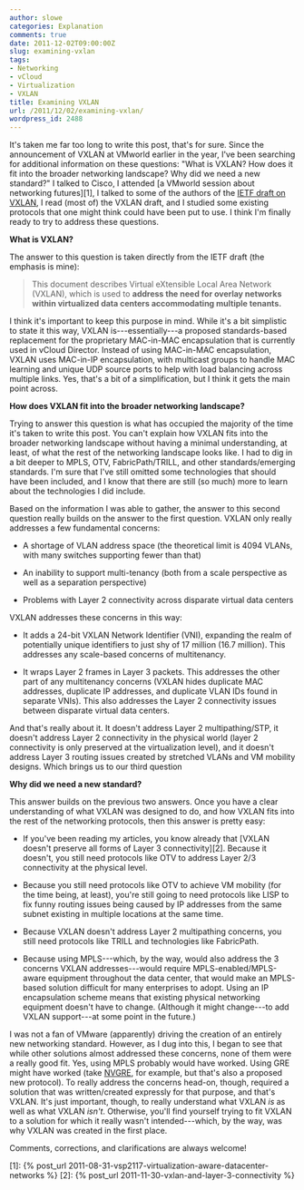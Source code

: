 ```yaml
---
author: slowe
categories: Explanation
comments: true
date: 2011-12-02T09:00:00Z
slug: examining-vxlan
tags:
- Networking
- vCloud
- Virtualization
- VXLAN
title: Examining VXLAN
url: /2011/12/02/examining-vxlan/
wordpress_id: 2488
---
```


It's taken me far too long to write this post, that's for sure. Since the announcement of VXLAN at VMworld earlier in the year, I've been searching for additional information on these questions: "What is VXLAN? How does it fit into the broader networking landscape? Why did we need a new standard?" I talked to Cisco, I attended [a VMworld session about networking futures][1], I talked to some of the authors of the [IETF draft on VXLAN](http://tools.ietf.org/html/draft-mahalingam-dutt-dcops-vxlan-00), I read (most of) the VXLAN draft, and I studied some existing protocols that one might think could have been put to use. I think I'm finally ready to try to address these questions.

**What is VXLAN?**

The answer to this question is taken directly from the IETF draft (the emphasis is mine):

>This document describes Virtual eXtensible Local Area Network (VXLAN), which is used to **address the need for overlay networks within virtualized data centers accommodating multiple tenants.**

I think it's important to keep this purpose in mind. While it's a bit simplistic to state it this way, VXLAN is---essentially---a proposed standards-based replacement for the proprietary MAC-in-MAC encapsulation that is currently used in vCloud Director. Instead of using MAC-in-MAC encapsulation, VXLAN uses MAC-in-IP encapsulation, with multicast groups to handle MAC learning and unique UDP source ports to help with load balancing across multiple links. Yes, that's a bit of a simplification, but I think it gets the main point across.

**How does VXLAN fit into the broader networking landscape?**

Trying to answer this question is what has occupied the majority of the time it's taken to write this post. You can't explain how VXLAN fits into the broader networking landscape without having a minimal understanding, at least, of what the rest of the networking landscape looks like. I had to dig in a bit deeper to MPLS, OTV, FabricPath/TRILL, and other standards/emerging standards. I'm sure that I've still omitted some technologies that should have been included, and I know that there are still (so much) more to learn about the technologies I did include.

Based on the information I was able to gather, the answer to this second question really builds on the answer to the first question. VXLAN only really addresses a few fundamental concerns:

* A shortage of VLAN address space (the theoretical limit is 4094 VLANs, with many switches supporting fewer than that)

* An inability to support multi-tenancy (both from a scale perspective as well as a separation perspective)

* Problems with Layer 2 connectivity across disparate virtual data centers

VXLAN addresses these concerns in this way:

* It adds a 24-bit VXLAN Network Identifier (VNI), expanding the realm of potentially unique identifiers to just shy of 17 million (16.7 million). This addresses any scale-based concerns of multitenancy.

* It wraps Layer 2 frames in Layer 3 packets. This addresses the other part of any multitenancy concerns (VXLAN hides duplicate MAC addresses, duplicate IP addresses, and duplicate VLAN IDs found in separate VNIs). This also addresses the Layer 2 connectivity issues between disparate virtual data centers.

And that's really about it. It doesn't address Layer 2 multipathing/STP, it doesn't address Layer 2 connectivity in the physical world (layer 2 connectivity is only preserved at the virtualization level), and it doesn't address Layer 3 routing issues created by stretched VLANs and VM mobility designs. Which brings us to our third question

**Why did we need a new standard?**

This answer builds on the previous two answers. Once you have a clear understanding of what VXLAN was designed to do, and how VXLAN fits into the rest of the networking protocols, then this answer is pretty easy:

* If you've been reading my articles, you know already that [VXLAN doesn't preserve all forms of Layer 3 connectivity][2]. Because it doesn't, you still need protocols like OTV to address Layer 2/3 connectivity at the physical level.

* Because you still need protocols like OTV to achieve VM mobility (for the time being, at least), you're still going to need protocols like LISP to fix funny routing issues being caused by IP addresses from the same subnet existing in multiple locations at the same time.

* Because VXLAN doesn't address Layer 2 multipathing concerns, you still need protocols like TRILL and technologies like FabricPath.

* Because using MPLS---which, by the way, would also address the 3 concerns VXLAN addresses---would require MPLS-enabled/MPLS-aware equipment throughout the data center, that would make an MPLS-based solution difficult for many enterprises to adopt. Using an IP encapsulation scheme means that existing physical networking equipment doesn't have to change. (Although it might change---to add VXLAN support---at some point in the future.)

I was not a fan of VMware (apparently) driving the creation of an entirely new networking standard. However, as I dug into this, I began to see that while other solutions almost addressed these concerns, none of them were a really good fit. Yes, using MPLS probably would have worked. Using GRE might have worked (take [NVGRE](http://tools.ietf.org/html/draft-sridharan-virtualization-nvgre-00), for example, but that's also a proposed new protocol). To really address the concerns head-on, though, required a solution that was written/created expressly for that purpose, and that's VXLAN. It's just important, though, to really understand what VXLAN _is_ as well as what VXLAN _isn't_. Otherwise, you'll find yourself trying to fit VXLAN to a solution for which it really wasn't intended---which, by the way, was why VXLAN was created in the first place.

Comments, corrections, and clarifications are always welcome!

[1]: {% post_url 2011-08-31-vsp2117-virtualization-aware-datacenter-networks %}
[2]: {% post_url 2011-11-30-vxlan-and-layer-3-connectivity %}
